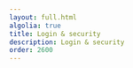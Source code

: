 ```yaml
---
layout: full.html
algolia: true
title: Login & security
description: Login & security
order: 2600
---
```

